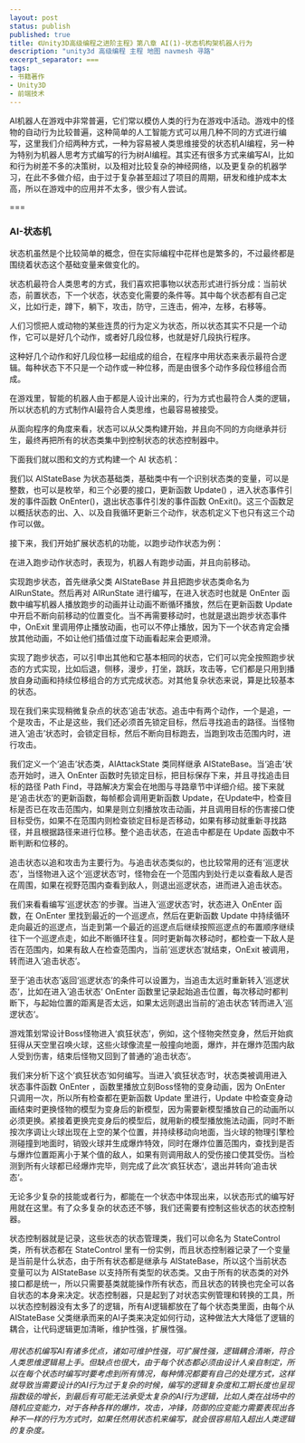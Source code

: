 ```yaml
---
layout: post
status: publish
published: true
title: 《Unity3D高级编程之进阶主程》第八章 AI(1)-状态机构架机器人行为
description: "unity3d 高级编程 主程 地图 navmesh 寻路"
excerpt_separator: ===
tags:
- 书籍著作
- Unity3D
- 前端技术
---
```


AI机器人在游戏中非常普遍，它们常以模仿人类的行为在游戏中活动。游戏中的怪物的自动行为比较普遍，这种简单的人工智能方式可以用几种不同的方式进行编写，这里我们介绍两种方式，一种为容易被人类思维接受的状态机AI编程，另一种为特别为机器人思考方式编写的行为树AI编程。其实还有很多方式来编写AI，比如和行为树差不多的决策树，以及相对比较复杂的神经网络，以及更复杂的机器学习，在此不多做介绍，由于过于复杂甚至超过了项目的周期，研发和维护成本太高，所以在游戏中的应用并不太多，很少有人尝试。

===

### AI-状态机

状态机虽然是个比较简单的概念，但在实际编程中花样也是繁多的，不过最终都是围绕着状态这个基础变量来做变化的。

状态机最符合人类思考的方式，我们喜欢把事物以状态形式进行拆分成：当前状态，前置状态，下一个状态，状态变化需要的条件等。其中每个状态都有自己定义，比如行走，蹲下，躺下，攻击，防守，三连击，俯冲，左移，右移等。

人们习惯把人或动物的某些连贯的行为定义为状态，所以状态其实不只是一个动作，它可以是好几个动作，或者好几段位移，也就是好几段执行程序。

这种好几个动作和好几段位移一起组成的组合，在程序中用状态来表示最符合逻辑。每种状态下不只是一个动作或一种位移，而是由很多个动作多段位移组合而成。

在游戏里，智能的机器人由于都是人设计出来的，行为方式也最符合人类的逻辑，所以状态机的方式制作AI最符合人类思维，也最容易被接受。

从面向程序的角度来看，状态可以从父类构建开始，并且向不同的方向继承并衍生，最终再把所有的状态类集中到控制状态的状态控制器中。

下面我们就以图和文的方式构建一个 AI 状态机：

我们以 AIStateBase 为状态基础类，基础类中有一个识别状态类的变量，可以是整数，也可以是枚举，和三个必要的接口，更新函数 Update() ，进入状态事件引发的事件函数 OnEnter()，退出状态事件引发的事件函数 OnExit()。这三个函数足以概括状态的出、入、以及自我循环更新三个动作，状态机定义下也只有这三个动作可以做。

接下来，我们开始扩展状态机的功能，以跑步动作状态为例：

在进入跑步动作状态时，表现为，机器人有跑步动画，并且向前移动。

实现跑步状态，首先继承父类 AIStateBase 并且把跑步状态类命名为 AIRunState。然后再对 AIRunState 进行编写，在进入状态时也就是 OnEnter 函数中编写机器人播放跑步的动画并让动画不断循环播放，然后在更新函数 Update 中开启不断向前移动的位置变化。当不再需要移动时，也就是退出跑步状态事件中，OnExit 里调用停止播放动画，也可以不停止播放，因为下一个状态肯定会播放其他动画，不如让他们插值过度下动画看起来会更顺滑。

实现了跑步状态，可以引申出其他和它基本相同的状态，它们可以完全按照跑步状态的方式实现，比如后退，侧移，漫步，打坐，跳跃，攻击等，它们都是只用到播放自身动画和持续位移组合的方式完成状态。对其他复杂状态来说，算是比较基本的状态。

现在我们来实现稍微复杂点的状态‘追击’状态。追击中有两个动作，一个是追，一个是攻击，不止是这些，我们还必须首先锁定目标，然后寻找追击的路径。当怪物进入‘追击’状态时，会锁定目标，然后不断向目标跑去，当跑到攻击范围内时，进行攻击。

我们定义一个‘追击’状态类，AIAttackState 类同样继承 AIStateBase。当‘追击’状态开始时，进入 OnEnter 函数时先锁定目标，把目标保存下来，并且寻找追击目标的路径 Path Find，寻路解决方案会在地图与寻路章节中详细介绍。接下来就是‘追击状态’的更新函数，每帧都会调用更新函数 Update，在Update中，检查目标是否已在攻击范围内，如果是则立刻播放攻击动画，并且调用目标的伤害接口使目标受伤，如果不在范围内则检查锁定目标是否移动，如果有移动就重新寻找路径，并且根据路径来进行位移。整个追击状态，在追击中都是在 Update 函数中不断判断和位移的。

追击状态以追和攻击为主要行为。与追击状态类似的，也比较常用的还有‘巡逻状态’，当怪物进入这个‘巡逻状态’时，怪物会在一个范围内到处行走以查看敌人是否在周围，如果在视野范围内查看到敌人，则退出巡逻状态，进而进入追击状态。

我们来看看编写‘巡逻状态’的步骤。当进入‘巡逻状态’时，状态进入 OnEnter 函数，在 OnEnter 里找到最近的一个巡逻点，然后在更新函数 Update 中持续循环走向最近的巡逻点，当走到第一个最近的巡逻点后继续按照巡逻点的布置顺序继续往下一个巡逻点走，如此不断循环往复。同时更新每次移动时，都检查一下敌人是否在范围内，如果有敌人在检查范围内，当前‘巡逻状态’就结束，OnExit 被调用，转而进入‘追击状态’。

至于‘追击状态’返回‘巡逻状态’的条件可以设置为，当追击太远时重新转入’巡逻状态‘，比如在进入’追击状态‘ OnEnter 函数里记录起始追击位置，每次移动时都判断下，与起始位置的距离是否太远，如果太远则退出当前的’追击状态‘转而进入’巡逻状态‘。

游戏策划常设计Boss怪物进入‘疯狂状态’，例如，这个怪物突然变身，然后开始疯狂得从天空里召唤火球，这些火球像流星一般撞向地面，爆炸，并在爆炸范围内敌人受到伤害，结束后怪物又回到了普通的’追击状态‘。

我们来分析下这个’疯狂状态‘如何编写。当进入’疯狂状态‘时，状态类被调用进入状态事件函数 OnEnter ，函数里播放立刻Boss怪物的变身动画，因为 OnEnter 只调用一次，所以所有检查都在更新函数 Update 里进行，Update 中检查变身动画结束时更换怪物的模型为变身后的新模型，因为需要新模型播放自己的动画所以必须更换。紧接着更换完变身后的模型后，就用新的模型播放施法动画，同时不断按次序调让火球出现在上空的某个位置，并持续移动向地面，当火球的物理引擎检测碰撞到地面时，销毁火球并生成爆炸特效，同时在爆炸位置范围内，查找到是否与爆炸位置距离小于某个值的敌人，如果有则调用敌人的受伤接口使其受伤。当检测到所有火球都已经爆炸完毕，则完成了此次’疯狂状态‘，退出并转向’追击状态‘。

无论多少复杂的技能或者行为，都能在一个状态中体现出来，以状态形式的编写好用就在这里。有了众多复杂的状态还不够，我们还需要有控制这些状态的状态控制器。

状态控制器就是记录，这些状态的状态管理类，我们可以命名为 StateControl类，所有状态都在 StateControl 里有一份实例，而且状态控制器记录了一个变量是当前是什么状态，由于所有状态都是继承与 AIStateBase，所以这个当前状态变量可以为 AIStateBase 以支持所有类型的状态类。又由于所有的状态类的对外接口都是统一，所以只需要基类就能操作所有状态，而且状态的转换也完全可以各自状态的本身来决定。状态控制器，只是起到了对状态实例管理和转换的工具，所以状态控制器没有太多了的逻辑，所有AI逻辑都放在了每个状态类里面，由每个从 AIStateBase 父类继承而来的AI子类来决定如何行动，这种做法大大降低了逻辑的耦合，让代码逻辑更加清晰，维护性强，扩展性强。

###### 用状态机编写AI有诸多优点，诸如可维护性强，可扩展性强，逻辑耦合清晰，符合人类思维逻辑易上手。但缺点也很大，由于每个状态都必须由设计人亲自制定，所以在每个状态时编写时要考虑到所有情况，每种情况都要有自己的处理方式，这样就导致当需要设计的AI行为过于复杂的时候，编写的逻辑复杂度和工期长度也呈现指数级的增长，到最后有可能无法承受太复杂的AI行为逻辑，比如人类在战场中的随机应变能力，对于各种各样的爆炸，攻击，冲锋，防御的应变能力需要表现出各种不一样的行为方式时，如果任然用状态机来编写，就会很容易陷入超出人类逻辑的复杂度。

